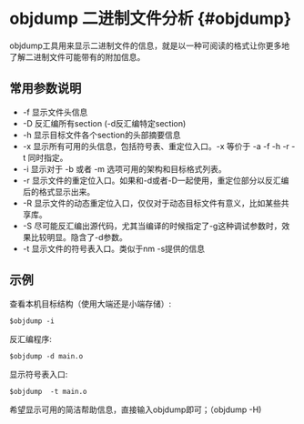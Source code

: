 # objdump 二进制文件分析 {#objdump}

objdump工具用来显示二进制文件的信息，就是以一种可阅读的格式让你更多地了解二进制文件可能带有的附加信息。

## 常用参数说明

-   -f 显示文件头信息
-   -D 反汇编所有section (-d反汇编特定section)
-   -h 显示目标文件各个section的头部摘要信息
-   -x 显示所有可用的头信息，包括符号表、重定位入口。-x 等价于 -a -f -h
    -r -t 同时指定。
-   -i 显示对于 -b 或者 -m 选项可用的架构和目标格式列表。
-   -r
    显示文件的重定位入口。如果和-d或者-D一起使用，重定位部分以反汇编后的格式显示出来。
-   -R
    显示文件的动态重定位入口，仅仅对于动态目标文件有意义，比如某些共享库。
-   -S
    尽可能反汇编出源代码，尤其当编译的时候指定了-g这种调试参数时，效果比较明显。隐含了-d参数。
-   -t 显示文件的符号表入口。类似于nm -s提供的信息

## 示例

查看本机目标结构（使用大端还是小端存储）:

    $objdump -i

反汇编程序:

    $objdump -d main.o

显示符号表入口:

    $objdump  -t main.o

希望显示可用的简洁帮助信息，直接输入objdump即可；（objdump -H)
